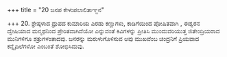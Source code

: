 +++
title = "20 ಜನಪ ಕೇಳುಪಲಾಲಿತಾಞ್ಜನ"

+++
20. ಶ್ರೇಷ್ಠಳಾದ ದ್ರುಪದ ಕುಮಾರಿಯ ಎರಡು ಕಣ್ಣುಗಳು,   ಕಾಡಿಗೆಯಿಂದ ಪೋಷಿತವಾಗಿ , ಈಶ್ವರನ ದ್ವೇಷಿಯಾದ ಮನ್ಮಥನಿಂದ ಪ್ರೇರಿತವಾಗಿದೆಯೋ ಎನ್ನುವಂತೆ ಕಿವಿಗಳನ್ನು ಪ್ರೀತಿಸಿ ಮುಂದುವರಿಯುತ್ತ ಜಿತೇಂದ್ರಿಯರಾದ ಮುನಿಗಳಿಗೂ ಶತ್ರುಗಳಂತಾದವು. ಜನರನ್ನು ಮರುಳುಗೊಳಿಸುವ ಅವು  ಮುಖವೆಂಬ ಚಂದ್ರನಿಗೆ ಪ್ರಿಯವಾದ ಕನ್ನೈದಿಲೆಗಳೋ ಎಂಬಂತೆ ಶೋಭಿಸಿದುವು.